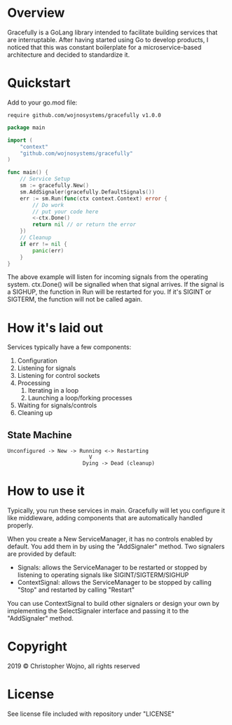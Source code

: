 # Overview

Gracefully is a GoLang library intended to facilitate building services that are interruptable. After having started using Go to develop products, I noticed that this was constant boilerplate for a microservice-based architecture and decided to standardize it.

# Quickstart

Add to your go.mod file:

```
require github.com/wojnosystems/gracefully v1.0.0
```

```go
package main

import (
	"context"
	"github.com/wojnosystems/gracefully"
)

func main() {
    // Service Setup
    sm := gracefully.New()
    sm.AddSignaler(gracefully.DefaultSignals())
    err := sm.Run(func(ctx context.Context) error {
        // Do work
        // put your code here
        <-ctx.Done()
        return nil // or return the error
    })
    // Cleanup
    if err != nil {
        panic(err)
    }
}
```

The above example will listen for incoming signals from the operating system. ctx.Done() will be signalled when that signal arrives. If the signal is a SIGHUP, the function in Run will be restarted for you. If it's SIGINT or SIGTERM, the function will not be called again.

# How it's laid out

Services typically have a few components:

1. Configuration
1. Listening for signals
1. Listening for control sockets
1. Processing
   1. Iterating in a loop
   1. Launching a loop/forking processes
1. Waiting for signals/controls
1. Cleaning up

## State Machine

```
Unconfigured -> New -> Running <-> Restarting
                          V
                        Dying -> Dead (cleanup)
```

# How to use it

Typically, you run these services in main. Gracefully will let you configure it like middleware, adding components that are automatically handled properly.

When you create a New ServiceManager, it has no controls enabled by default. You add them in by using the "AddSignaler" method. Two signalers are provided by default:

* Signals: allows the ServiceManager to be restarted or stopped by listening to operating signals like SIGINT/SIGTERM/SIGHUP
* ContextSignal: allows the ServiceManager to be stopped by calling "Stop" and restarted by calling "Restart"

You can use ContextSignal to build other signalers or design your own by implementing the SelectSignaler interface and passing it to the "AddSignaler" method.

# Copyright

2019 © Christopher Wojno, all rights reserved

# License

See license file included with repository under "LICENSE"